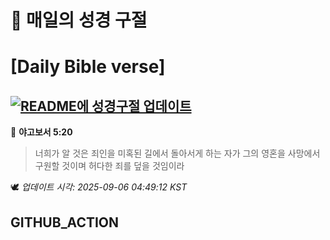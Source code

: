 # 🙏 매일의 성경 구절
# [Daily Bible verse]
## [![README에 성경구절 업데이트](https://github.com/DONGSUKA/first_test/actions/workflows/update-readme-bible.yml/badge.svg)](https://github.com/DONGSUKA/first_test/actions/workflows/update-readme-bible.yml)
<!-- START_BIBLE_VERSE -->
📖 **야고보서 5:20**
> 너희가 알 것은 죄인을 미혹된 길에서 돌아서게 하는 자가 그의 영혼을 사망에서 구원할 것이며 허다한 죄를 덮을 것임이라

🕊️ _업데이트 시각: 2025-09-06 04:49:12 KST_
  <!-- END_BIBLE_VERSE -->
## GITHUB_ACTION
